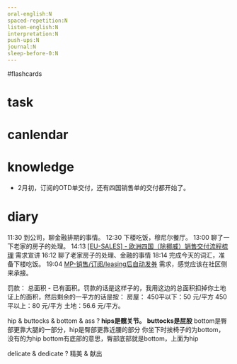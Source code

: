 ```yaml
---
oral-english:N
spaced-repetition:N
listen-english:N
interpretation:N
push-ups:N
journal:N
sleep-before-0:N
---
```


#flashcards 

# task

# canlendar

# knowledge
- 2月初，订阅的OTD单交付，还有四国销售单的交付都开始了。

# diary

11:30 到公司，聊金融排期的事情。
12:30 下楼吃饭，穆尼尔餐厅。
13:00 聊了一下老家的房子的处理。
14:13 [[EU-SALES] - 欧洲四国（除挪威）销售交付流程梳理](https://nio.feishu.cn/docx/HPjodtOe4oOmLexk9lpcAOrPnng) 需求宣讲
16:12 聊了老家房子的处理、金融的事情
18:14 完成今天的词汇，准备下楼吃饭。
19:04 [MP-销售/订阅/leasing后自动发券](https://nio.feishu.cn/docx/AJbGd9wE3owVD1x2dipckqzenfe) 需求，感觉应该在社区侧来承接。

罚款：
	总面积 - 已有面积。罚款的话是这样子的，我用这边的总面积扣掉你土地证上的面积，然后剩余的一平方的话是按：
		房屋：
			450平以下：50 元/平方
			450平以上：80 元/平方
		 土地：56.6 元/平方。


hip & buttocks & bottom & ass
?
**hips是髋关节。** **buttocks是屁股**
bottom是臀部更靠大腿的一部分，hip是臀部更靠近腰的部分 你坐下时挨椅子的为bottom，没有的为hip bottom有底部的意思，臀部底部就是bottom，上面为hip <!--SR:!2023-02-09-06-10,2.5,250-->
 
delicate & dedicate
?
精美 & 献出 <!--SR:!2023-02-09-06-10,2.5,250-->